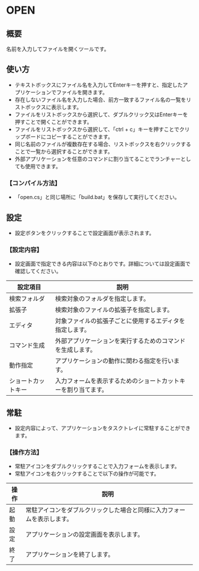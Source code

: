 # OPEN

## 概要

名前を入力してファイルを開くツールです。

## 使い方

- テキストボックスにファイル名を入力してEnterキーを押すと、指定したアプリケーションでファイルを開きます。
- 存在しないファイル名を入力した場合、前方一致するファイル名の一覧をリストボックスに表示します。
- ファイルをリストボックスから選択して、ダブルクリック又はEnterキーを押すことで開くことができます。
- ファイルをリストボックスから選択して、「ctrl + c」キーを押すことでクリップボードにコピーすることができます。
- 同じ名前のファイルが複数存在する場合、リストボックスを右クリックすることで一覧から選択することができます。
- 外部アプリケーションを任意のコマンドに割り当てることでランチャーとしても使用できます。

### 【コンパイル方法】

- 「open.cs」と同じ場所に「build.bat」を保存して実行してください。

## 設定

- 設定ボタンをクリックすることで設定画面が表示されます。

### 【設定内容】

- 設定画面で指定できる内容は以下のとおりです。詳細については設定画面で確認してください。

|設定項目          |説明                                                          |
|------------------|--------------------------------------------------------------|
|検索フォルダ      |検索対象のフォルダを指定します。                              |
|拡張子            |検索対象のファイルの拡張子を指定します。                      |
|エディタ          |対象ファイルの拡張子ごとに使用するエディタを指定します。      |
|コマンド生成      |外部アプリケーションを実行するためのコマンドを生成します。    |
|動作指定          |アプリケーションの動作に関わる指定を行います。                |
|ショートカットキー|入力フォームを表示するためのショートカットキーを割り当てます。|

## 常駐

- 設定内容によって、アプリケーションをタスクトレイに常駐することができます。

### 【操作方法】

- 常駐アイコンをダブルクリックすることで入力フォームを表示します。
- 常駐アイコンを右クリックすることで以下の操作が可能です。

|操作|説明                                                                  |
|----|----------------------------------------------------------------------|
|起動|常駐アイコンをダブルクリックした場合と同様に入力フォームを表示します。|
|設定|アプリケーションの設定画面を表示します。                              |
|終了|アプリケーションを終了します。                                        |
